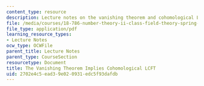 ```yaml
---
content_type: resource
description: Lecture notes on the vanishing theorem and cohomological LCFT.
file: /media/courses/18-786-number-theory-ii-class-field-theory-spring-2016/2702e4c5ead39e020931edc5f93dafdb_MIT18_786S16_lec15.pdf
file_type: application/pdf
learning_resource_types:
- Lecture Notes
ocw_type: OCWFile
parent_title: Lecture Notes
parent_type: CourseSection
resourcetype: Document
title: The Vanishing Theorem Implies Cohomological LCFT
uid: 2702e4c5-ead3-9e02-0931-edc5f93dafdb
---
```


